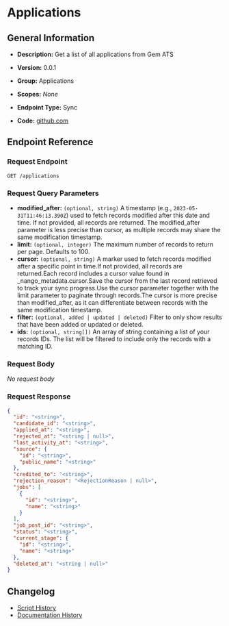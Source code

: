 <!-- BEGIN GENERATED CONTENT -->
# Applications

## General Information

- **Description:** Get a list of all applications from Gem ATS

- **Version:** 0.0.1
- **Group:** Applications
- **Scopes:** _None_
- **Endpoint Type:** Sync
- **Code:** [github.com](https://github.com/NangoHQ/integration-templates/tree/main/integrations/gem/syncs/applications.ts)


## Endpoint Reference

### Request Endpoint

`GET /applications`

### Request Query Parameters

- **modified_after:** `(optional, string)` A timestamp (e.g., `2023-05-31T11:46:13.390Z`) used to fetch records modified after this date and time. If not provided, all records are returned. The modified_after parameter is less precise than cursor, as multiple records may share the same modification timestamp.
- **limit:** `(optional, integer)` The maximum number of records to return per page. Defaults to 100.
- **cursor:** `(optional, string)` A marker used to fetch records modified after a specific point in time.If not provided, all records are returned.Each record includes a cursor value found in _nango_metadata.cursor.Save the cursor from the last record retrieved to track your sync progress.Use the cursor parameter together with the limit parameter to paginate through records.The cursor is more precise than modified_after, as it can differentiate between records with the same modification timestamp.
- **filter:** `(optional, added | updated | deleted)` Filter to only show results that have been added or updated or deleted.
- **ids:** `(optional, string[])` An array of string containing a list of your records IDs. The list will be filtered to include only the records with a matching ID.

### Request Body

_No request body_

### Request Response

```json
{
  "id": "<string>",
  "candidate_id": "<string>",
  "applied_at": "<string>",
  "rejected_at": "<string | null>",
  "last_activity_at": "<string>",
  "source": {
    "id": "<string>",
    "public_name": "<string>"
  },
  "credited_to": "<string>",
  "rejection_reason": "<RejectionReason | null>",
  "jobs": [
    {
      "id": "<string>",
      "name": "<string>"
    }
  ],
  "job_post_id": "<string>",
  "status": "<string>",
  "current_stage": {
    "id": "<string>",
    "name": "<string>"
  },
  "deleted_at": "<string | null>"
}
```

## Changelog

- [Script History](https://github.com/NangoHQ/integration-templates/commits/main/integrations/gem/syncs/applications.ts)
- [Documentation History](https://github.com/NangoHQ/integration-templates/commits/main/integrations/gem/syncs/applications.md)

<!-- END  GENERATED CONTENT -->

